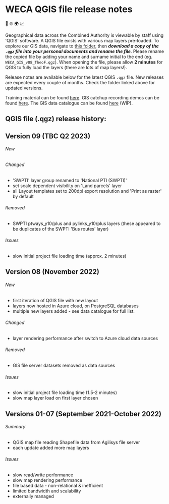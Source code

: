 # WECA QGIS file release notes
📍 🌐 🌍 📈

Geographical data across the Combined Authority is viewable by staff using 'QGIS' software. A QGIS file exists with various map layers pre-loaded.
To explore our GIS data, navigate to [this folder](https://westofenglandca.sharepoint.com/:f:/r/sites/GIS/Shared%20Documents/General/QGIS_map_file), then ***download a copy of the `.qgz` file into your personal documents and rename the file***. Please rename the copied file by adding your name and surname initial to the end (eg. `WECA_GIS_v08_TheoF.qgz`). When opening the file, please allow **2 minutes** for QGIS to fully load the layers (there are lots of map layers!).

Release notes are available below for the latest QGIS `.qgz` file. New releases are expected every couple of months. Check the folder linked above for updated versions.

Training material can be found [here](https://westofenglandca.sharepoint.com/:f:/r/sites/GIS/Shared%20Documents/General/Training).
GIS catchup recording demos can be found [here](https://westofenglandca.sharepoint.com/:f:/r/sites/GIS/Shared%20Documents/General/Catch-ups/Recordings). The GIS data catalogue can be found [here](https://westofenglandca.sharepoint.com/:x:/r/sites/GIS/_layouts/15/Doc.aspx?sourcedoc=%7BCF113E21-93A4-42AC-AEFF-26530EF1A1D6%7D&file=WECA_GIS_data_catalogue.xlsx&action=default&mobileredirect=true) (WIP).

## **QGIS file (.qgz) release history:**

## **Version 09** (TBC Q2 2023)

###### New

###### Changed
* 'SWPTI' layer group renamed to 'National PTI (SWPTI)'
* set scale dependent visibility on 'Land parcels' layer
* all Layout templates set to 200dpi export resolution and 'Print as raster' by default

###### Removed
* SWPTI ptways_y10/plus and pylinks_y10/plus layers (these appeared to be duplicates of the SWPTI 'Bus routes' layer)


###### Issues
* slow initial project file loading time (approx. 2 minutes)


## **Version 08** (November 2022)

###### New
* first iteration of QGIS file with new layout
* layers now hosted in Azure cloud, on PostgreSQL databases
* multiple new layers added - see data catalogue for full list.


###### Changed
* layer rendering performance after switch to Azure cloud data sources


###### Removed
* GIS file server datasets removed as data sources


###### Issues
* slow initial project file loading time (1.5-2 minutes)
* slow map layer load on first layer chosen

## **Versions 01-07** (September 2021-October 2022)
###### Summary
* QGIS map file reading Shapefile data from Agilisys file server
* each update added more map layers


###### Issues
* slow read/write performance
* slow map rendering performance
* file based data - non-relational & inefficient
* limited bandwidth and scalability
* externally managed
